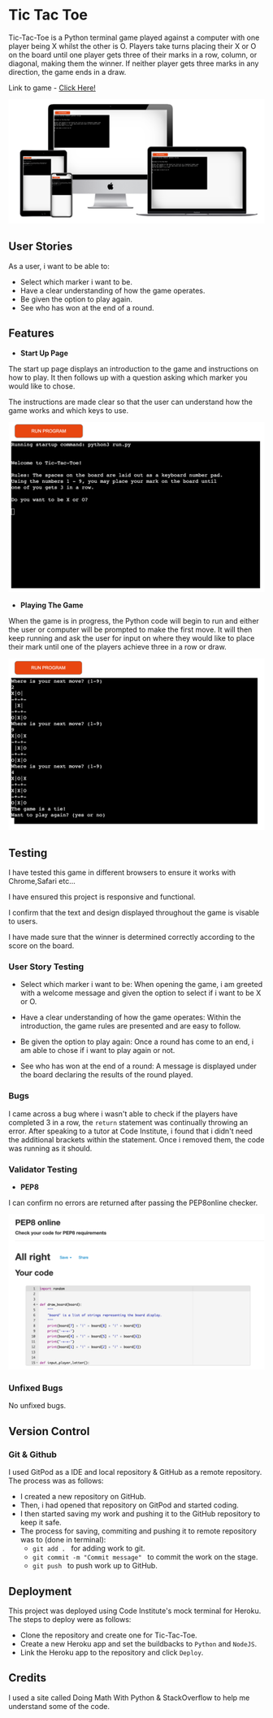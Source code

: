 # Tic Tac Toe

Tic-Tac-Toe is a Python terminal game played against a computer with one player being X whilst the other is O. Players take turns placing their X or O on the board until one player gets three of their marks in a row, column, or diagonal, making them the winner. If neither player gets three marks in any direction, the game ends in a draw.

Link to game - <a href="https://tic-tac-toe-o.herokuapp.com/" target="blank" rel="noopener" aria-label="Visit Tic Tac Toe (Opens in a new tab)"> Click Here!</a>

![Screenshot](mockup.png)
## User Stories

As a user, i want to be able to:

- Select which marker i want to be.
- Have a clear understanding of how the game operates.
- Be given the option to play again.
- See who has won at the end of a round.


## Features

- __Start Up Page__

The start up page displays an introduction to the game and instructions on how to play. It then follows up with a question asking which marker you would like to chose.

The instructions are made clear so that the user can understand how the game works and which keys to use.

![Screenshot](start-up-page.png)

- __Playing The Game__

When the game is in progress, the Python code will begin to run and either the user or computer will be prompted to make the first move. It will then keep running and ask the user for input on where they would like to place their mark until one of the players achieve three in a row or draw.

![Screenshot](playing-game.png)

## Testing

I have tested this game in different browsers to ensure it works with Chrome,Safari etc...

I have ensured this project is responsive and functional.

I confirm that the text and design displayed throughout the game is visable to users. 

I have made sure that the winner is determined correctly according to the score on the board.

### User Story Testing 

- Select which marker i want to be: When opening the game, i am greeted with a welcome message and given the option to select if i want to be X or O.

- Have a clear understanding of how the game operates: Within the introduction, the game rules are presented and are easy to follow.

- Be given the option to play again: Once a round has come to an end, i am able to chose if i want to play again or not.

- See who has won at the end of a round: A message is displayed under the board declaring the results of the round played.

### Bugs

I came across a bug where i wasn't able to check if the players have completed 3 in a row, the `return` statement was continually throwing an error. After speaking to a tutor at Code Institute, i found that i didn't need the additional brackets within the statement. Once i removed them, the code was running as it should. 

### Validator Testing

- __PEP8__

I can confirm no errors are returned after passing the PEP8online checker.

![Screenshot](PEP8-Checker.png)


### Unfixed Bugs

No unfixed bugs.

## Version Control

### Git & Github

I used GitPod as a IDE and local repository & GitHub as a remote repository. The process was as follows:
- I created a new repository on GitHub.
- Then, i had opened that repository on GitPod and started coding.
- I then started saving my work and pushing it to the GitHub repository to keep it safe.
- The process for saving, commiting and pushing it to remote repository was to (done in terminal): 
  - `git add . ` for adding work to git.
  - `git commit -m "Commit message" ` to commit the work on the stage.
  - `git push ` to push work up to GitHub.

## Deployment

This project was deployed using Code Institute's mock terminal for Heroku. The steps to deploy were as follows:

- Clone the repository and create one for Tic-Tac-Toe.
- Create a new Heroku app and set the buildbacks to `Python` and `NodeJS`.
- Link the Heroku app to the repository and click `Deploy`.

## Credits

I used a site called Doing Math With Python & StackOverflow to help me understand some of the code.
